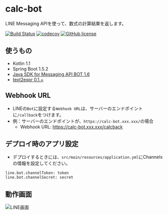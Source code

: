 # calc-bot
LINE Messaging APIを使って、数式の計算結果を返します。

[![Build Status](https://travis-ci.org/javecs/calc-bot.svg?branch=master)](https://travis-ci.org/javecs/calc-bot) 
[![codecov](https://codecov.io/gh/javecs/calc-bot/branch/master/graph/badge.svg)](https://codecov.io/gh/javecs/calc-bot) 
[![GitHub license](https://img.shields.io/github/license/mashape/apistatus.svg)](https://github.com/javecs/calc-bot/blob/master/LICENSE)

## 使うもの
- Kotlin 1.1
- Spring Boot 1.5.2
- [Java SDK for Messaging API BOT 1.6](https://github.com/line/line-bot-sdk-java)
- [text2expr 0.1.+](https://github.com/javecs/text2expr) 
  
## Webhook URL
- LINEの`Bot`に設定する`Webhook URL`は、サーバーのエンドポイントに`/callback`をつけます。
- 例：サーバーのエンドポイントが、`https://calc-bot.xxx.xxx/`の場合
    - Webhook URL: https://calc-bot.xxx.xxx/calcback
    
## デプロイ時のアプリ設定
- デプロイするときには、`src/main/resources/application.yml`にChannelsの情報を設定してください。
```
line.bot.channelToken: token
line.bot.channelSecret: secret
```

## 動作画面
![LINE画面](http://i.imgur.com/N8q1AGA.gif)
